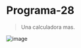 # Programa-28
> Una calculadora mas.

![image](https://user-images.githubusercontent.com/67071395/197361339-ddd7bc07-096f-4221-ad96-6e2df0a7d946.png)
